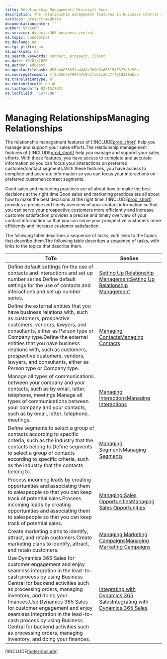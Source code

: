 ```yaml
---
title: Relationship Management| Microsoft Docs
description: The relationship management features in Business Central support your sales efforts and let you access information about contacts and prospects so you can serve customers efficiently.
services: project-madeira
documentationcenter: ''
author: SorenGP
ms.service: dynamics365-business-central
ms.topic: conceptual
ms.devlang: na
ms.tgt_pltfrm: na
ms.workload: na
ms.search.keywords: contact, prospect, client
ms.date: 10/01/2020
ms.author: edupont
ms.openlocfilehash: d53ab4833332ad488c7b1b9c6031515377e5f58c
ms.sourcegitcommit: ff2b55b7e790447e0c1fcd5c2ec7f7610338ebaa
ms.translationtype: HT
ms.contentlocale: en-AU
ms.lasthandoff: 02/15/2021
ms.locfileid: "5377506"
---
```

# <a name="managing-relationships"></a><span data-ttu-id="fe36c-103">Managing Relationships</span><span class="sxs-lookup"><span data-stu-id="fe36c-103">Managing Relationships</span></span>
<span data-ttu-id="fe36c-104">The relationship management features of [!INCLUDE[prod_short](includes/prod_short.md)] help you manage and support your sales efforts.</span><span class="sxs-lookup"><span data-stu-id="fe36c-104">The relationship management features of [!INCLUDE[prod_short](includes/prod_short.md)] help you manage and support your sales efforts.</span></span> <span data-ttu-id="fe36c-105">With these features, you have access to complete and accurate information so you can focus your interactions on preferred customer/contact segments.</span><span class="sxs-lookup"><span data-stu-id="fe36c-105">With these features, you have access to complete and accurate information so you can focus your interactions on preferred customer/contact segments.</span></span>

<span data-ttu-id="fe36c-106">Good sales and marketing practices are all about how to make the best decisions at the right time.</span><span class="sxs-lookup"><span data-stu-id="fe36c-106">Good sales and marketing practices are all about how to make the best decisions at the right time.</span></span> [!INCLUDE[prod_short](includes/prod_short.md)] <span data-ttu-id="fe36c-107">provides a precise and timely overview of your contact information so that you can serve your prospective customers more efficiently and increase customer satisfaction.</span><span class="sxs-lookup"><span data-stu-id="fe36c-107">provides a precise and timely overview of your contact information so that you can serve your prospective customers more efficiently and increase customer satisfaction.</span></span>

<span data-ttu-id="fe36c-108">The following table describes a sequence of tasks, with links to the topics that describe them.</span><span class="sxs-lookup"><span data-stu-id="fe36c-108">The following table describes a sequence of tasks, with links to the topics that describe them.</span></span>  

| <span data-ttu-id="fe36c-109">To</span><span class="sxs-lookup"><span data-stu-id="fe36c-109">To</span></span> | <span data-ttu-id="fe36c-110">See</span><span class="sxs-lookup"><span data-stu-id="fe36c-110">See</span></span> |
| --- | --- |
|<span data-ttu-id="fe36c-111">Define default settings for the use of contacts and interactions and set up number series.</span><span class="sxs-lookup"><span data-stu-id="fe36c-111">Define default settings for the use of contacts and interactions and set up number series.</span></span>|[<span data-ttu-id="fe36c-112">Setting Up Relationship Management</span><span class="sxs-lookup"><span data-stu-id="fe36c-112">Setting Up Relationship Management</span></span>](marketing-setup-marketing.md)|
|<span data-ttu-id="fe36c-113">Define the external entities that you have business relations with, such as customers, prospective customers, vendors, lawyers, and consultants, either as Person type or Company type.</span><span class="sxs-lookup"><span data-stu-id="fe36c-113">Define the external entities that you have business relations with, such as customers, prospective customers, vendors, lawyers, and consultants, either as Person type or Company type.</span></span>|[<span data-ttu-id="fe36c-114">Managing Contacts</span><span class="sxs-lookup"><span data-stu-id="fe36c-114">Managing Contacts</span></span>](marketing-contacts.md)|
|<span data-ttu-id="fe36c-115">Manage all types of communications between your company and your contacts, such as by email, letter, telephone, meetings.</span><span class="sxs-lookup"><span data-stu-id="fe36c-115">Manage all types of communications between your company and your contacts, such as by email, letter, telephone, meetings.</span></span>|[<span data-ttu-id="fe36c-116">Managing Interactions</span><span class="sxs-lookup"><span data-stu-id="fe36c-116">Managing Interactions</span></span>](marketing-interactions.md)|
|<span data-ttu-id="fe36c-117">Define segments to select a group of contacts according to specific criteria, such as the industry that the contacts belong to.</span><span class="sxs-lookup"><span data-stu-id="fe36c-117">Define segments to select a group of contacts according to specific criteria, such as the industry that the contacts belong to.</span></span>|[<span data-ttu-id="fe36c-118">Managing Segments</span><span class="sxs-lookup"><span data-stu-id="fe36c-118">Managing Segments</span></span>](marketing-segments.md)|
|<span data-ttu-id="fe36c-119">Process incoming leads by creating opportunities and associating them to salespeople so that you can keep track of potential sales.</span><span class="sxs-lookup"><span data-stu-id="fe36c-119">Process incoming leads by creating opportunities and associating them to salespeople so that you can keep track of potential sales.</span></span>|[<span data-ttu-id="fe36c-120">Managing Sales Opportunities</span><span class="sxs-lookup"><span data-stu-id="fe36c-120">Managing Sales Opportunities</span></span>](marketing-manage-sales-opportunities.md)|
|<span data-ttu-id="fe36c-121">Create marketing plans to identify, attract, and retain customers.</span><span class="sxs-lookup"><span data-stu-id="fe36c-121">Create marketing plans to identify, attract, and retain customers.</span></span>|[<span data-ttu-id="fe36c-122">Managing Marketing Campaigns</span><span class="sxs-lookup"><span data-stu-id="fe36c-122">Managing Marketing Campaigns</span></span>](marketing-campaigns.md)|
|<span data-ttu-id="fe36c-123">Use Dynamics 365 Sales for customer engagement and enjoy seamless integration in the lead-to-cash process by using Business Central for backend activities such as processing orders, managing inventory, and doing your finances.</span><span class="sxs-lookup"><span data-stu-id="fe36c-123">Use Dynamics 365 Sales for customer engagement and enjoy seamless integration in the lead-to-cash process by using Business Central for backend activities such as processing orders, managing inventory, and doing your finances.</span></span>|[<span data-ttu-id="fe36c-124">Integrating with Dynamics 365 Sales</span><span class="sxs-lookup"><span data-stu-id="fe36c-124">Integrating with Dynamics 365 Sales</span></span>](marketing-integrate-dynamicscrm.md)|


[!INCLUDE[footer-include](includes/footer-banner.md)]